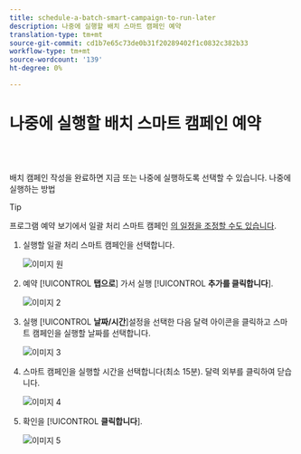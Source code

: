 ```yaml
---
title: schedule-a-batch-smart-campaign-to-run-later
description: 나중에 실행할 배치 스마트 캠페인 예약
translation-type: tm+mt
source-git-commit: cd1b7e65c73de0b31f20289402f1c0832c382b33
workflow-type: tm+mt
source-wordcount: '139'
ht-degree: 0%

---
```



# 나중에 실행할 배치 스마트 캠페인 예약

<br> 

배치 캠페인 작성을 완료하면 지금 또는 나중에 실행하도록 선택할 수 있습니다. 나중에 실행하는 방법

>[!TIP]
>
>프로그램 예약 보기에서 일괄 처리 스마트 캠페인 [의 일정을 조정할 수도 있습니다](https://docs.marketo.com/display/DOCS/Reschedule+a+Batch+Smart+Campaign+in+the+Program+Schedule+View).

1. 실행할 일괄 처리 스마트 캠페인을 선택합니다.

   ![이미지 원](/help/sky/assets/smart-campaigns/schedule-a-batch-smart-campaign-to-run-later/schedule-a-batch-smart-campaign-to-run-later-1.png)

1. 예약 [!UICONTROL **탭으로**] 가서 실행 [!UICONTROL **추가를 클릭합니다**].

   ![이미지 2](/help/sky/assets/smart-campaigns/schedule-a-batch-smart-campaign-to-run-later/schedule-a-batch-smart-campaign-to-run-later-2.png)

1. 실행 [!UICONTROL **날짜/시간**]&#x200B;설정을 선택한 다음 달력 아이콘을 클릭하고 스마트 캠페인을 실행할 날짜를 선택합니다.

   ![이미지 3](/help/sky/assets/smart-campaigns/schedule-a-batch-smart-campaign-to-run-later/schedule-a-batch-smart-campaign-to-run-later-3.png)

1. 스마트 캠페인을 실행할 시간을 선택합니다(최소 15분). 달력 외부를 클릭하여 닫습니다.

   ![이미지 4](/help/sky/assets/smart-campaigns/schedule-a-batch-smart-campaign-to-run-later/schedule-a-batch-smart-campaign-to-run-later-4.png)

1. 확인을 [!UICONTROL **클릭합니다**].

   ![이미지 5](/help/sky/assets/smart-campaigns/schedule-a-batch-smart-campaign-to-run-later/schedule-a-batch-smart-campaign-to-run-later-5.png)
